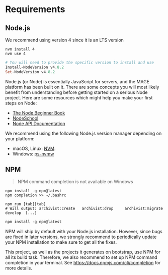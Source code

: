 # Requirements

## Node.js

<aside class="notice">
We recommend using version 4 since it is an LTS version
</aside>

```shell
nvm install 4
nvm use 4
```

```powershell
# You will need to provide the specific version to install and use
Install-NodeVersion v4.8.2
Set-NodeVersion v4.8.2
```

Node.js (or Node) is essentially JavaScript for servers, and the MAGE platform has been built on it.
There are some concepts you will most likely benefit from understanding before getting started on a
serious Node project. Here are some resources which might help you make your first steps on Node:

  * [The Node Beginner Book](http://www.nodebeginner.org)
  * [NodeSchool](http://nodeschool.io)
  * [Node API Documentation](http://nodejs.org/api)


We recommend using the following Node.js version manager depending on your platform:

  * macOS, Linux: [NVM](https://github.com/creationix/nvm).
  * Windows: [ps-nvmw](https://github.com/aaronpowell/ps-nvmw)

## NPM

> NPM command completion is not available on Windows

```shell
npm install -g npm@latest
npm completion >> ~/.bashrc

npm run [tab][tab]
# Will output: archivist:create   archivist:drop     archivist:migrate  develop  [...]
```

```powershell
npm install -g npm@latest
```


NPM will ship by default with your Node.js installation. However,
since bugs are fixed in later versions, we strongly recommend
to periodically update your NPM installation to make sure to
get all the fixes.

This project, as well as the projects it generates on bootstrap,
use NPM for all its build task. Therefore, we also recommend
to set up NPM command completion in your terminal.
See https://docs.npmjs.com/cli/completion for more details.

